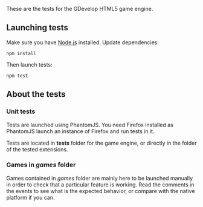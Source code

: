 These are the tests for the GDevelop HTML5 game engine.

## Launching tests

Make sure you have [Node.js](https://nodejs.org/) installed. Update dependencies:

    npm install

Then launch tests:

    npm test

## About the tests

### Unit tests

Tests are launched using PhantomJS. You need Firefox installed as PhantomJS launch an instance of Firefox and run tests in it.

Tests are located in **tests** folder for the game engine, or directly in the folder of the tested extensions.

### Games in _games_ folder

Games contained in _games_ folder are mainly here to be launched manually in order to check that a particular feature is working. Read the comments in the events to see what is the expected behavior, or compare with the native platform if you can.
